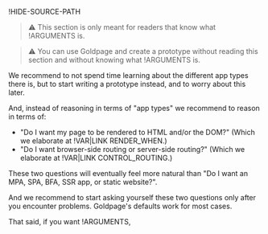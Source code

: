 !HIDE-SOURCE-PATH
> :warning: This section is only meant for readers that know what !ARGUMENTS is.

> :warning: You can use Goldpage and create a prototype without reading this section and without knowing what !ARGUMENTS is.

We recommend to not spend time learning about the different app types there is,
but to start writing a prototype instead,
and to worry about this later.

And, instead of reasoning in terms of "app types" we recommend to reason in terms of:
- "Do I want my page to be rendered to HTML and/or the DOM?" (Which we elaborate at !VAR|LINK RENDER_WHEN.)
- "Do I want browser-side routing or server-side routing?" (Which we elaborate at !VAR|LINK CONTROL_ROUTING.)

These two questions will eventually feel more natural than "Do I want an MPA, SPA, BFA, SSR app, or static website?".

And we recommend to start asking yourself these two questions only after you
encounter problems.
Goldpage's defaults work for most cases.

That said, if you want !ARGUMENTS,
